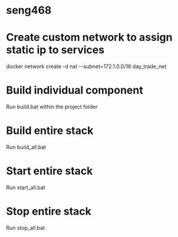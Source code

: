 # seng468

# Create custom network to assign static ip to services
docker network create -d nat --subnet=172.1.0.0/16 day_trade_net

# Build individual component
Run build.bat within the project folder

# Build entire stack
Run build_all.bat

# Start entire stack
Run start_all.bat

# Stop entire stack
Run stop_all.bat